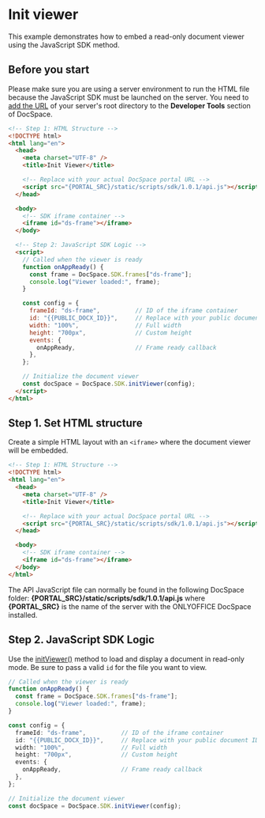 # Init viewer
This example demonstrates how to embed a read-only document viewer using the JavaScript SDK method.

## Before you start
Please make sure you are using a server environment to run the HTML file because the JavaScript SDK must be launched on the server.
You need to [add the URL](../../../get-started/basic-concepts.md#step-1-specifying-the-docspace-url) of your server's root directory to the **Developer Tools** section of DocSpace.

``` html
<!-- Step 1: HTML Structure -->
<!DOCTYPE html>
<html lang="en">
  <head>
    <meta charset="UTF-8" />
    <title>Init Viewer</title>

    <!-- Replace with your actual DocSpace portal URL -->
    <script src="{PORTAL_SRC}/static/scripts/sdk/1.0.1/api.js"></script>
  </head>

  <body>
    <!-- SDK iframe container -->
    <iframe id="ds-frame"></iframe>
  </body>

  <!-- Step 2: JavaScript SDK Logic -->
  <script>
    // Called when the viewer is ready
    function onAppReady() {
      const frame = DocSpace.SDK.frames["ds-frame"];
      console.log("Viewer loaded:", frame);
    }

    const config = {
      frameId: "ds-frame",          // ID of the iframe container
      id: "{{PUBLIC_DOCX_ID}}",     // Replace with your public document ID
      width: "100%",                // Full width
      height: "700px",              // Custom height
      events: {
        onAppReady,                 // Frame ready callback
      },
    };

    // Initialize the document viewer
    const docSpace = DocSpace.SDK.initViewer(config);
  </script>
</html>
```

## Step 1. Set HTML structure
Create a simple HTML layout with an `<iframe>` where the document viewer will be embedded.

``` html
<!-- Step 1: HTML Structure -->
<!DOCTYPE html>
<html lang="en">
  <head>
    <meta charset="UTF-8" />
    <title>Init Viewer</title>

    <!-- Replace with your actual DocSpace portal URL -->
    <script src="{PORTAL_SRC}/static/scripts/sdk/1.0.1/api.js"></script>
  </head>

  <body>
    <!-- SDK iframe container -->
    <iframe id="ds-frame"></iframe>
  </body>
</html>
```

The API JavaScript file can normally be found in the following DocSpace folder: **\{PORTAL_SRC\}/static/scripts/sdk/1.0.1/api.js** where **\{PORTAL_SRC\}** is the name of the server with the ONLYOFFICE DocSpace installed.

## Step 2. JavaScript SDK Logic
Use the [initViewer()](../../../usage-sdk/methods.md#initviewer) method to load and display a document in read-only mode. Be sure to pass a valid `id` for the file you want to view.

``` ts
// Called when the viewer is ready
function onAppReady() {
  const frame = DocSpace.SDK.frames["ds-frame"];
  console.log("Viewer loaded:", frame);
}

const config = {
  frameId: "ds-frame",          // ID of the iframe container
  id: "{{PUBLIC_DOCX_ID}}",     // Replace with your public document ID
  width: "100%",                // Full width
  height: "700px",              // Custom height
  events: {
    onAppReady,                 // Frame ready callback
  },
};

// Initialize the document viewer
const docSpace = DocSpace.SDK.initViewer(config);
```